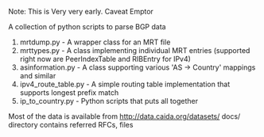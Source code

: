 Note: This is Very very early. Caveat Emptor

A collection of python scripts to parse BGP data
 1. mrtdump.py - A wrapper class for an MRT file
 2. mrttypes.py - A class implementing individual MRT entries (supported right now are PeerIndexTable and RIBEntry for IPv4)
 3. asinformation.py - A class supporting various 'AS -> Country' mappings and similar
 4. ipv4_route_table.py - A simple routing table implementation that supports longest prefix match 
 5. ip_to_country.py - Python scripts that puts all together 

Most of the data is available from http://data.caida.org/datasets/
docs/ directory contains referred RFCs, files
